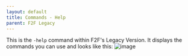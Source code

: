 ```yaml
---
layout: default
title: Commands - Help
parent: F2F Legacy
---
```

This is the `-help` command within F2F's Legacy Version. It displays the commands you can use and looks like this: ![image](https://github.com/BestLeaks/f2f-projects-docs/assets/59940456/a2d20778-f9f7-42ba-8260-659f04082e85)

